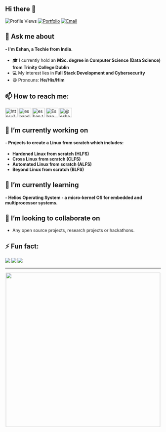 ## Hi there 👋

<!--
- 🤔 I’m looking for help with ...
-->

![Profile Views](https://komarev.com/ghpvc/?username=eshan5)
[![Portfolio](https://img.shields.io/badge/Portfolio-Visit-red?logo=googlechrome)](https://portfolio1-eight-pearl.vercel.app/)
[![Email](https://img.shields.io/badge/Email-Contact%20Me-informational?logo=gmail)](mailto:eshandas2001@gmail.com)

## 💬 Ask me about
#### - I'm Eshan, a Techie from India.
- 🎓 I currently hold an **MSc. degree in Computer Science (Data Science) from Trinity College Dublin**  
- 💻 My interest lies in **Full Stack Development and Cybersecurity**
- 😄 Pronouns: **He/His/Him**

## 📫 How to reach me:</h3>
<p align="left">
<a href="https://www.linkedin.com/in/eshan-das-a8a736178/" target="blank"><img align="center" src="https://raw.githubusercontent.com/rahuldkjain/github-profile-readme-generator/master/src/images/icons/Social/linked-in-alt.svg" alt="https://www.linkedin.com/in/eshan-das-a8a736178/" height="30" width="40" /></a>
<a href="https://www.facebook.com/eshandas2001/" target="blank"><img align="center" src="https://raw.githubusercontent.com/rahuldkjain/github-profile-readme-generator/master/src/images/icons/Social/facebook.svg" alt="eshandas2001" height="30" width="40" /></a>
<a href="https://www.instagram.com/eshan.the.one/" target="blank"><img align="center" src="https://raw.githubusercontent.com/rahuldkjain/github-profile-readme-generator/master/src/images/icons/Social/instagram.svg" alt="eshan.the.one" height="30" width="40" /></a>
<a href="https://www.youtube.com/@eshandas9108" target="blank"><img align="center" src="https://raw.githubusercontent.com/rahuldkjain/github-profile-readme-generator/master/src/images/icons/Social/youtube.svg" alt="Eshan Das" height="30" width="40" /></a>
<a href="https://www.hackerrank.com/eshandas2001" target="blank"><img align="center" src="https://raw.githubusercontent.com/rahuldkjain/github-profile-readme-generator/master/src/images/icons/Social/hackerrank.svg" alt="@eshandas2001" height="30" width="40" /></a>

## 🔭 I’m currently working on
#### - Projects to create a Linux from scratch which includes:
- **Hardened Linux from scratch (HLFS)**
- **Cross Linux from scratch (CLFS)**
- **Automated Linux from scratch (ALFS)**
- **Beyond Linux from scratch (BLFS)**

## 🌱 I’m currently learning
#### - **Helios Operating System** - a micro-kernel OS for embedded and multiprocessor systems.

## 👯 I’m looking to collaborate on
- Any open source projects, research projects or hackathons.

## ⚡ Fun fact:

![](https://github-readme-streak-stats.herokuapp.com/?user=eshan5&theme=tokyonight&hide_border=false)
![](https://github-readme-stats.vercel.app/api?username=aj-spec&theme=tokyonight&hide_border=false&include_all_commits=true&count_private=true)
![](https://github-readme-stats.vercel.app/api/top-langs/?username=eshan5&theme=tokyonight&hide_border=false&include_all_commits=true&count_private=true&layout=compact)

---

<p align="center">
  <img src="https://media.giphy.com/media/ZVik7pBtu9dNS/giphy.gif" width="500"/>
</p>
